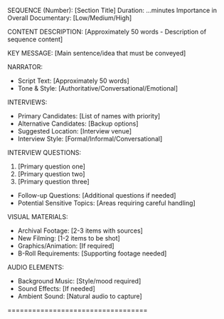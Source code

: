 SEQUENCE (Number): [Section Title]
Duration: ...minutes
Importance in Overall Documentary: [Low/Medium/High]

CONTENT DESCRIPTION:
[Approximately 50 words - Description of sequence content]

KEY MESSAGE:
[Main sentence/idea that must be conveyed]

NARRATOR:
- Script Text: [Approximately 50 words]
- Tone & Style: [Authoritative/Conversational/Emotional]

INTERVIEWS:
- Primary Candidates: [List of names with priority]
- Alternative Candidates: [Backup options]
- Suggested Location: [Interview venue]
- Interview Style: [Formal/Informal/Conversational]

INTERVIEW QUESTIONS:
1. [Primary question one]
2. [Primary question two]
3. [Primary question three]
- Follow-up Questions: [Additional questions if needed]
- Potential Sensitive Topics: [Areas requiring careful handling]

VISUAL MATERIALS:
- Archival Footage: [2-3 items with sources]
- New Filming: [1-2 items to be shot]
- Graphics/Animation: [If required]
- B-Roll Requirements: [Supporting footage needed]

AUDIO ELEMENTS:
- Background Music: [Style/mood required]
- Sound Effects: [If needed]
- Ambient Sound: [Natural audio to capture]

==================================
```
